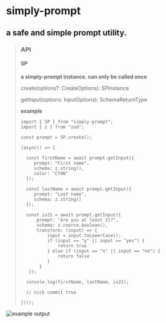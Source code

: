 # simply-prompt

## a safe and simple prompt utility.


> ### API
>
>
>
> #### SP
> <strong>a simply-prompt instance. can only be called once</strong>
>
>
> create(options?: CreateOptions): SPInstance
>
> getInput(options: InputOptions): SchemaReturnType
> 
> <strong>example</strong>
>
> ```
>import { SP } from "simply-prompt";
>import { z } from "zod";
>
>const prompt = SP.create();
>
>(async() => {
>
>   const firstName = await prompt.getInput({
>      prompt: "First name",
>      schema: z.string(),
>      color: "CYAN"
>   });
>
>   const lastName = await prompt.getInput({
>      prompt: "Last name",
>      schema: z.string()
>   });
>
>   const is21 = await prompt.getInput({
>       prompt: "Are you at least 21?",
>       schema: z.coerce.boolean(),
>       transform: (input) => {
>           input = input.toLowerCase();
>           if (input == "y" || input == "yes") {
>               return true 
>           } else if (input == "n" || input == "no") {
>               return false
>           }
>        } 
>    });
>   
>   console.log(firstName, lastName, is21);
>
>   // nick commit true
>
>})();
>```

![example output](https://github.com/nickcognito/simply-prompt/blob/master/examples/example1.jpg?raw=true)